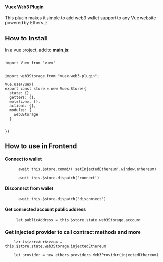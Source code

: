 #### Vuex Web3 Plugin

This plugin makes it simple to add web3 wallet support to any Vue website powered by Ethers.js 
 
## How to Install


In a vue project, add to **main.js**:


```

import Vuex from 'vuex'

  
import web3Storage from "vuex-web3-plugin";

Vue.use(Vuex)
export const store = new Vuex.Store({
  state: {},
  getters: {},
  mutations: {},
  actions: {},
  modules: {
    web3Storage
  }


})

```



## How to use in Frontend 

#### Connect to wallet 


          await this.$store.commit('setInjectedEthereum',window.ethereum)
          
          await this.$store.dispatch('connect')



#### Disconnect from wallet 

          await this.$store.dispatch('disconnect')



#### Get connected account public address
        

         let publicAddress = this.$store.state.web3Storage.account


### Get injected provider to call contract methods and more 

        let injectedEthereum = this.$store.state.web3Storage.injectedEthereum

        let provider = new ethers.providers.Web3Provider(injectedEthereum)
